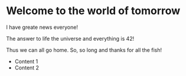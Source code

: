 # Welcome to the world of tomorrow

I have greate news everyone! 

The answer to life the universe and everything is 42!

Thus we can all go home. So, so long and thanks for all the fish!

- Content 1
- Content 2
